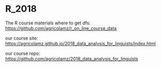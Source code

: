 # R_2018
The R course materials
where to get dfs: https://github.com/agricolamz/r_on_line_course_data

our course site: https://agricolamz.github.io/2018_data_analysis_for_linguists/index.html

our course repo: https://github.com/agricolamz/2018_data_analysis_for_linguists
